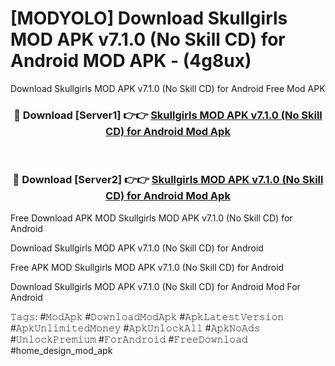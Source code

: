 # [MODYOLO] Download Skullgirls MOD APK v7.1.0 (No Skill CD) for Android MOD APK - (4g8ux)
Download Skullgirls MOD APK v7.1.0 (No Skill CD) for Android Free Mod APK

<div align="center">
<h3>🔴 Download [Server1] 👉👉 <a href="https://apk-comot.site?title=Skullgirls_MOD_APK_v7.1.0_(No_Skill_CD)_for_Android">Skullgirls MOD APK v7.1.0 (No Skill CD) for Android Mod Apk</a></h3><br>

<h3>🔴 Download [Server2] 👉👉 <a href="https://apk-comot.site?title=Skullgirls_MOD_APK_v7.1.0_(No_Skill_CD)_for_Android">Skullgirls MOD APK v7.1.0 (No Skill CD) for Android Mod Apk</a></h3>
</div>


Free Download APK MOD Skullgirls MOD APK v7.1.0 (No Skill CD) for Android

Download Skullgirls MOD APK v7.1.0 (No Skill CD) for Android 

Free APK MOD Skullgirls MOD APK v7.1.0 (No Skill CD) for Android 

Download Skullgirls MOD APK v7.1.0 (No Skill CD) for Android Mod For Android

𝚃𝚊𝚐𝚜: #𝙼𝚘𝚍𝙰𝚙𝚔 #𝙳𝚘𝚠𝚗𝚕𝚘𝚊𝚍𝙼𝚘𝚍𝙰𝚙𝚔 #𝙰𝚙𝚔𝙻𝚊𝚝𝚎𝚜𝚝𝚅𝚎𝚛𝚜𝚒𝚘𝚗 #𝙰𝚙𝚔𝚄𝚗𝚕𝚒𝚖𝚒𝚝𝚎𝚍𝙼𝚘𝚗𝚎𝚢 #𝙰𝚙𝚔𝚄𝚗𝚕𝚘𝚌𝚔𝙰𝚕𝚕 #𝙰𝚙𝚔𝙽𝚘𝙰𝚍𝚜 #𝚄𝚗𝚕𝚘𝚌𝚔𝙿𝚛𝚎𝚖𝚒𝚞𝚖 #𝙵𝚘𝚛𝙰𝚗𝚍𝚛𝚘𝚒𝚍 #𝙵𝚛𝚎𝚎𝙳𝚘𝚠𝚗𝚕𝚘𝚊𝚍 #home_design_mod_apk